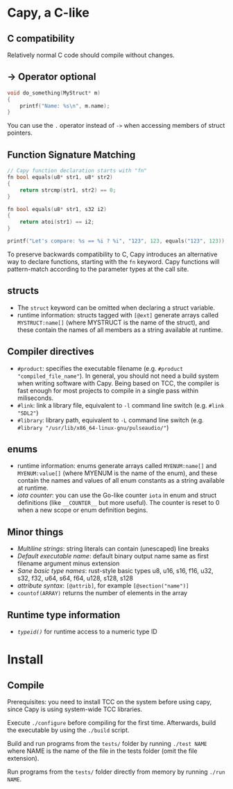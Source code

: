 # Capy, a C-like

## C compatibility

Relatively normal C code should compile without changes.

## -> Operator optional

```C
void do_something(MyStruct* m)
{
	printf("Name: %s\n", m.name);
}
```

You can use the `.` operator instead of `->` when accessing members of struct pointers.

## Function Signature Matching

```C
// Capy function declaration starts with "fn"
fn bool equals(u8* str1, u8* str2)
{
	return strcmp(str1, str2) == 0;
}

fn bool equals(u8* str1, s32 i2)
{
	return atoi(str1) == i2;
}

printf("Let's compare: %s == %i ? %i", "123", 123, equals("123", 123));
```

To preserve backwards compatibility to C, Capy introduces an alternative way to declare functions, starting with the `fn` keyword. Capy functions will pattern-match according to the parameter types at the call site.

## structs

- The `struct` keyword can be omitted when declaring a struct variable.
- runtime information: structs tagged with `[@ext]` generate arrays called `MYSTRUCT:name[]` (where MYSTRUCT is the name of the struct), and these contain the names of all members as a string available at runtime.

## Compiler directives

- `#product`: specifies the executable filename (e.g. `#product "compiled_file_name"`). In general, you should not need a build system when writing software with Capy. Being based on TCC, the compiler is fast enough for most projects to compile in a single pass within miliseconds.
- `#link`: link a library file, equivalent to `-l` command line switch (e.g. `#link "SDL2"`)
- `#library`: library path, equivalent to `-L` command line switch (e.g. `#library "/usr/lib/x86_64-linux-gnu/pulseaudio/"`)

## enums

- runtime information: enums generate arrays called `MYENUM:name[]` and `MYENUM:value[]` (where MYENUM is the name of the enum), and these contain the names and values of all enum constants as a string available at runtime.
- *iota counter*: you can use the Go-like counter `iota` in enum and struct definitions (like `__COUNTER__` but more useful). The counter is reset to 0 when a new scope or enum definition begins.

## Minor things

- *Multiline strings*: string literals can contain (unescaped) line breaks
- *Default executable name*: default binary output name same as first filename argument minus extension
- *Sane basic type names*: rust-style basic types u8, u16, s16, f16, u32, s32, f32, u64, s64, f64, u128, s128, s128
- *attribute syntax*: `[@attrib]`, for example `[@section("name")]`
- `countof(ARRAY)` returns the number of elements in the array

## Runtime type information

- *`typeid()`* for runtime access to a numeric type ID

# Install

## Compile

Prerequisites: you need to install TCC on the system before using capy, since Capy is using system-wide TCC libraries.

Execute `./configure` before compiling for the first time. Afterwards, build the executable by using the `./build` script.

Build and run programs from the `tests/` folder by running `./test NAME` where NAME is the name of the file in the tests folder (omit the file extension).

Run programs from the `tests/` folder directly from memory by running `./run NAME`.
